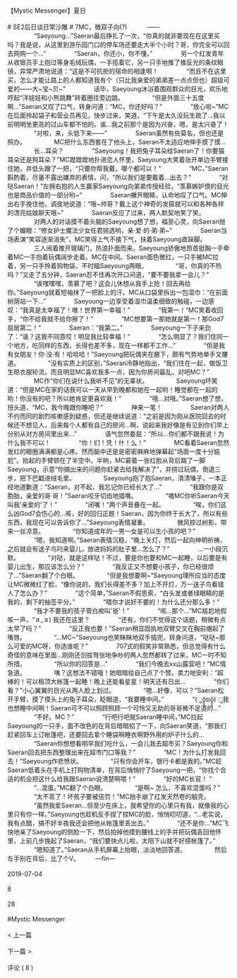 <br/><br/>【Mystic Messenger】夏日<br/><br/># SE2后日谈日常沙雕 # 7MC，微双子向(?)　 　　—— 　　 　　“Saeyoung...”Saeran最后挣扎了一次，“你真的就非要现在在这里买吗？我是说，从这里到游乐园门口的停车场还要走大半个小时？哥，你完全可以回去网购一个...” 　　 　　“Saeran，你还小，你不懂。” 　　 　　另一个红发青年从收银员手上抱过等身毛绒玩偶，一手揽着它，另一只手地推了推反光的条纹眼镜，异常严肃地说道：“这是不可抗拒的宿命的相逢啊！ 　　 　　“而且不在这里买，怎么才能让路上的人都知道我有个（只比我亲爱的弟弟差一点点但也）超级可爱的——大~宝~贝~” 　　 　　话毕，Saeyoung沐浴着围观群众的目光，欢乐地哼起“洋娃娃和小熊跳舞”转着圈往旁边跳。 　　 　　“但是外面三十五度啊...”Saeran又叹了口气，转身问道：“MC，你还好吗？” 　　 　　“放心啦~”MC在后面拎起袋子和营业员再见，快步过来，笑道，“下午是太久没玩生疏了...我以前明明坐更高的过山车都不怕的。诶...我之前那个是因为兴奋，嗯，是太兴奋了！ 　　 　　“对啦，来，头低下来——” 　　 　　Saeran虽然有些莫名，但也还是照办。 　　 　　MC把什么东西套在了他头上，Saeran不太适应地伸手摸了摸... 　　 　　长...耳朵？ 　　 　　“Saeyoung！我把兔子耳朵给Saeran了！你要猫耳朵还是狗耳朵？”MC蹬蹬蹬地扑进恋人怀里，Saeyoung大笑着张开单边手臂接住她，并低头蹭了一把，“只要你帮我戴，哪个都可以！” 　　 　　“MC，”Saeran斟酌着，尽量不露出嫌弃的表情，问，“所以我们是要戴着...出去？” 　　 　　“对哒Saeran！”左拥右抱的人生赢家Saeyoung向弟弟传授经验，“羡慕嫉妒恨的目光也是商品价值的一部分哟~” 　　 　　Saeran撇开眼睛，认命地叹了口气。MC伸出右手挽住他，调皮地说道：“哦~帅哥？戴上这个神奇的发箍就可以和各种各样的漂亮姑娘聊天哦~” 　　 　　Saeran反应了过来，两人默契地笑了笑。 　　 　　对两人的对话摸不着头脑的Saeyoung想了想，福至心灵，向Saeran抛了个媚眼：“修女护士魔法少女任君挑选哟，亲·爱·的·弟·弟~” 　　 　　Saeran当场表演“笑容逐渐消失”，MC笑得上气不接下气，扶着Saeyoung直跺脚。 　　 　　三人闹着推开玻璃门，热浪扑面而来。Saeyoung骄傲地昂首挺胸一手牵着MC一手抱着玩偶阔步走着。MC在中间。Saeran面色微红，一只手被MC拉着，另一只手拎着购物袋，不时瞄Saeyoung两眼。 　　 　　“哥，你真的不热吗？”又走了五分钟，Saeran忍不住再次开口问道，“要不要我拿一会儿？” 　　 　　“诶嘿嘿嘿，羡慕了吧？这会儿休想从我手上抢！回去再给你。”Saeyoung就着短袖抹了一把脸上的汗。MC从口袋里拆出一包湿巾：“在前面树荫站一下...” 　　 　　Saeyoung一边享受着湿巾温柔细致的触碰，一边感叹：“我真是太幸福了！嗷！世界第一幸福！” 　　 　　“我第一！”MC笑着收回手，“你不给我就不给你擦了！” 　　 　　“MC想要第一那她就是第一！那God7屈居第二！” 　　 　　Saeran：“我第二。” 　　 　　Saeyoung一下子来劲了：“诶？这我不同意哎！明显我比较幸福！” 　　 　　“怎么明显了？我们住同一个地方，吃同样的东西，长得也差不多，现在一样都不工作...” 　　 　　“但是我有女朋友！你·没·有！哈哈哈！”Saeyoung把玩偶夹在腋下，颇有气势地单手叉腰道。 　　 　　“没有实质上的区别，”Saeran冷静地指出，“我们住在一起，做饭卫生晾衣服轮流，而且明显MC喜欢我多一点，因为你房间最乱。对吧MC？” 　　 　　MC作“你们在说什么我听不见”的无辜状。 　　 　　Saeyoung坏笑道：“但是MC在家的话我可以一天从早到晚都和她在一起哟！睡觉都在一起的哟！你没有的吧？所以她肯定更喜欢我！” 　　 　　“哦...对哦。”Saeran想了想，扭头道，“MC，我今晚跟你睡吧？” 　　 　　神来一笔！ 　　 　　Saeran对两人不约而同的剧烈咳嗽感到疑惑，但还是继续说道：“之前是因为刚从医院回去的时候还不想见人，后来每个人都有自己的房间...啊，说起来我好像是有见到你们早上分别从对方房间里出来...” 　　 　　语气忽然委屈：“所以...你们都不跟我说！为什么我不可以！ 　　 　　“你！们！凭！什！么！” 　　 　　MC看着Saeran忽然发红的眼圈满满都是心疼。然而脑中还是是密密麻麻地弹幕起“场面一度十分尴尬”。抬起的手臂顿在了半空中。半晌，MC窘着一张红脸从背后踹了一脚Saeyoung，示意“你搞出来的问题你赶紧去给我解决了”，并捞过玩偶，倒退三步，把下巴戳进绒毛里。 　　 　　Saeyoung抱了抱Saeran，清清嗓子，一本正经地道歉道：“Saeran，对不起，我忘记你已经长大了...” 　　 　　“我跟你是双胞胎，亲爱的哥·哥！”Saeran咬牙切齿地插嘴。 　　 　　“嗷MC你听Saeran今天叫我'亲爱的'了！” 　　 　　“闭嘴！”两个声音叠在一起。 　　 　　“唉，你们这么凶God7会伤心的...咳，好的回归正题！Saeran，因为你终于长大了，所以有些东西，我现在可以告诉你了...”Saeyoung表情凝重。 　　 　　微风掠过树影，带来一丝凉意。 　　 　　“你知道成年的一男一女是可以生小孩的吧？” 　　 　　“嗯，我知道啊。”Saeran表情沉稳，“晚上关灯，然后一起向神明祈祷，之后就会有送子鸟叼来婴儿，放进妈妈的肚子里...怎么了？” 　　 　　...一小段沉默。 　　 　　“对哒，就是这样哒！不过，要是你也要和MC一起睡，以后要是有婴儿出生，那应该怎么分？” 　　 　　“我反正又不想要小孩子，你已经很烦了...”Saeran翻了个白眼。 　　 　　“但是我想要啊~”Saeyoung理所应当的态度让MC微微红了脸，“像你说的，我们长得差不多？加上不开灯，万一送子鸟看错人了怎么办？” 　　 　　“这个简单，”Saeran不假思索，“白头发或者绿眼睛的是我的，剩下的抽签平分。” 　　 　　“喂你才说好不要的！为什么还分那么多！” 　　 　　“我才不要我的孩子管白痴叫'爸'！” 　　 　　“咳...那个...”MC尴尬地假咳一声，“ㅍ_ㅍ) 我还在这里？ 　　 　　“还有，你们不觉得这个话题，稍微有点太早了吗？” 　　 　　“反正我也要！”Saeran稍显固执地双臂交叉在胸前绷起了嘴唇。 　　 　　“...MC~”Saeyoung也笑眯眯地双手插兜，转身问道，“哒哒~那么可爱的MC呀，你选谁呢？” 　　 　　707式的假笑非常熟悉，但总觉得有什么奇怪的意味在里面...刚刚还剑拔弩张地争吵的两人忽然都转了过来，MC一时不知所措。 　　 　　“所以你的回答是...” 　　 　　“我们今晚去xx山露营吧！”MC情急道。 　　 　　咦？这想法不错哦！她暗暗给自己点了个赞。卖力地安利：“超棒的！可以租顶大帐篷一起睡！晚上还能看星星！明天还有日出... 　　 　　“你们看？”小心翼翼的目光从两人脸上划过。 　　 　　“嗯...好像，可以？”Saeran松开手臂，摸了摸头上的兔子耳朵，眨眼道，“我要睡中间。” 　　 　　“(ुŏ̥̥̥̥םŏ̥̥̥̥) ु我也想睡中间啊！Saeran可不可以照顾照顾一个可怜又无助的哥哥微不足道的...” 　　 　　“不好。MC？” 　　 　　“行吧行吧就Saeran睡中间，”MC拉起Saeyoung的一只手，面不改色的在背后暗暗掐了一下，向Saeran笑道，“那我们赶紧回车上订帐篷吧，还要回去拿个睡袋啊睡衣啊野外用的炉子什么的... 　　 　　“Saeran你想想看明早我们吃什么，一会儿我去超市买？Saeyoung你和Saeran回去把东西整理出来在超市门口等我？” 　　 　　“MC！为什么打发我回去！”Saeyoung作悲愤状。 　　 　　“只有你会开车，银行卡都是我的。”MC趁Saeran低着头在手机上打购物清单，在背后悄悄拧了Saeyoung一把，“你找个合适的机会把这什么给我跟Saeran说清楚啊喂！” 　　 　　“好的MC长官！ ” 　　 　　“...混蛋。”MC翻了个白眼。 　　 　　“是啊~ 怎么，不喜欢混蛋吗？” 　　 　　“太不乖了！坏孩子要被惩罚！”MC抬手崩了红发天然卷的脑壳。 　　 　　“虽然我爱Saeran...但至少在床上，我希望你的心里只有我，就像我的心里只有你一样。”Saeyoung也趁机反手捏了捏MC的脸，悄悄叨叨道，“...老实说，我有点醋，搞不好半夜我还会把他从帐篷里丢出去。” 　　 　　“还不是你...”MC飞快地亲了Saeyoung的侧脸一下，然后拍掉他摸到腰线上的手并把玩偶丢回他怀里，上前几步挽起了Saeran，“我们要快点儿啦，太阳下山就不好搭帐篷了。” 　　 　　“嗯知道了。”Saeran从手机屏幕上抬眼，淡淡地回答道。 　　 　　然后左手别在背后，比了个V。 　　 —fin—<br/><br/>2019-07-04<br/><br/>8<br/><br/>28<br/><br/>#Mystic Messenger<br/><br/>< 上一篇<br/><br/>下一篇 ><br/><br/>评论 ( 8 )<br/><br/>